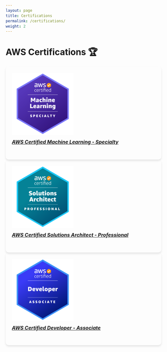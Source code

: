 ```yaml
---
layout: page
title: Certifications
permalink: /certifications/
weight: 2
---
```


# **AWS Certifications** 🏆

<div class="row justify-content-center align-items-center">
  <div class="col-md-6 col-lg-4 mb-4">
    <div class="certification-badge text-center">
      <a href="https://www.credly.com/badges/6afbbd7d-584d-4c95-875a-f62255f4f950" target="_blank">
        <img src="../assets/aws-badges/aws-certified-machine-learning-specialty.png" alt="AWS Certified Machine Learning - Specialty" class="img-fluid mb-3">
        <h5>AWS Certified Machine Learning - Specialty</h5>
      </a>
    </div>
  </div>
  
  <div class="col-md-6 col-lg-4 mb-4">
    <div class="certification-badge text-center">
      <a href="https://www.credly.com/badges/83d9fee5-568a-4851-9b2b-1af4df8f9262" target="_blank">
        <img src="../assets/aws-badges/aws-certified-solutions-architect-professional.png" alt="AWS Certified Solutions Architect - Professional" class="img-fluid mb-3">
        <h5>AWS Certified Solutions Architect - Professional</h5>
      </a>
    </div>
  </div>
  
  <div class="col-md-6 col-lg-4 mb-4">
    <div class="certification-badge text-center">
      <a href="https://www.credly.com/badges/2c40b8b0-57bf-4c7f-9b2e-c6c2f3a024ce" target="_blank">
        <img src="../assets/aws-badges/aws-certified-developer-associate.png" alt="AWS Certified Developer - Associate" class="img-fluid mb-3">
        <h5>AWS Certified Developer - Associate</h5>
      </a>
    </div>
  </div>
</div>

<style>
.certification-badge {
  padding: 20px;
  border-radius: 10px;
  background-color: var(--bg-color);
  box-shadow: 0 4px 6px rgba(0, 0, 0, 0.1);
  transition: transform 0.3s ease;
}

.certification-badge:hover {
  transform: translateY(-5px);
}

.certification-badge img {
  max-width: 200px;
  height: auto;
}

.certification-badge h5 {
  color: var(--text-color);
  margin-top: 10px;
  font-size: 1rem;
}

@media (prefers-color-scheme: dark) {
  .certification-badge {
    background-color: var(--bg-color);
  }
  
  .certification-badge h5 {
    color: var(--text-color);
  }
}
</style>
